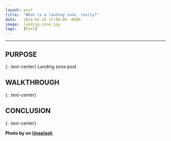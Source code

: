 ```yaml
---
layout: post
title:  "What is a landing zone, really?"
date:   2024-02-29 15:00:00 -0600
image:  landing-zone.jpg
tags:   [Post]
---
```

***
## PURPOSE
{: .text-center}
Landing zone post

## WALKTHROUGH 
{: .text-center}

## CONCLUSION
{: .text-center}

**Photo by [<name>](https://unsplash.com/<name>) on [Unsplash](https://unsplash.com/photos/<photo>)**